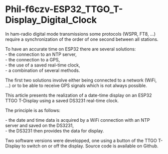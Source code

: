 # Phil-f6czv-ESP32_TTGO_T-Display_Digital_Clock
<!-- wp:paragraph -->
<p>In ham-radio digital mode transmissions some protocols (WSPR, FT8, ...) require a synchronization of the order of one second between all stations.</p>
<!-- /wp:paragraph -->

<!-- wp:paragraph -->
<p>To have an accurate time on ESP32 there are several solutions: <br> - the connection to an NTP server, <br>- the connection to a GPS, <br>- the use of a saved real-time clock,<br>- a combination of several methods.</p>
<!-- /wp:paragraph -->

<!-- wp:paragraph -->
<p>The first two solutions involve either being connected to a network (WiFi, ...) or to be able to receive GPS signals which is not always possible.</p>
<!-- /wp:paragraph -->

<!-- wp:paragraph -->
<p>This article presents the realization of a date-time display on an ESP32 TTGO T-Display using a saved DS3231 real-time clock.</p>
<!-- /wp:paragraph -->

<!-- wp:paragraph -->
<p>The principle is as follows:</p>
<!-- /wp:paragraph -->

<!-- wp:paragraph -->
<p>- the date and time data is acquired by a WiFi connection with an NTP server and saved on the DS3231, <br> - the DS3231 then provides the data for display.</p>
<!-- /wp:paragraph -->

<!-- wp:paragraph -->
<p>Two software versions were developped, one using a button of the TTGO T-Display to switch on or off the display. Source code is available on Github.</p>
<!-- /wp:paragraph -->
